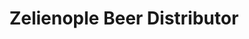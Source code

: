 ---
title: "Zelienople Beer Distributor"
url: /harmony/zelienople-beer-distributor/
shop: alcohol
---
